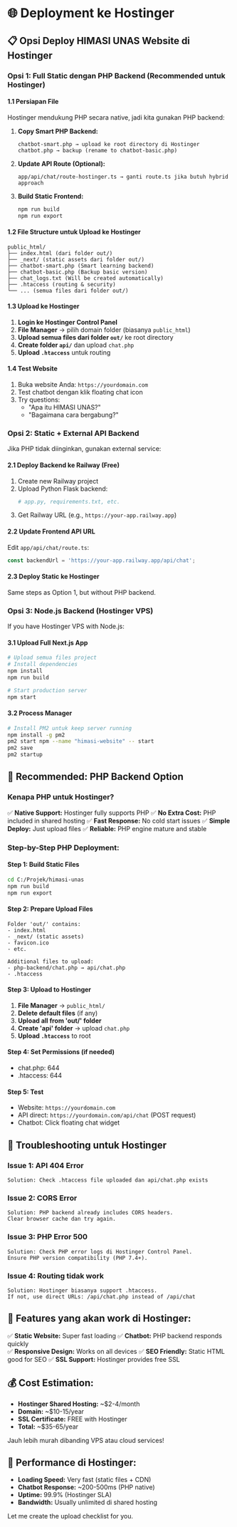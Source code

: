 # 🌐 Deployment ke Hostinger

## 📋 Opsi Deploy HIMASI UNAS Website di Hostinger

### **Opsi 1: Full Static dengan PHP Backend (Recommended untuk Hostinger)**

#### 1.1 Persiapan File

Hostinger mendukung PHP secara native, jadi kita gunakan PHP backend:

1. **Copy Smart PHP Backend:**
   ```
   chatbot-smart.php → upload ke root directory di Hostinger
   chatbot.php → backup (rename to chatbot-basic.php)
   ```

2. **Update API Route (Optional):**
   ```
   app/api/chat/route-hostinger.ts → ganti route.ts jika butuh hybrid approach
   ```

3. **Build Static Frontend:**
   ```bash
   npm run build
   npm run export
   ```

#### 1.2 File Structure untuk Upload ke Hostinger

```
public_html/
├── index.html (dari folder out/)
├── _next/ (static assets dari folder out/)
├── chatbot-smart.php (Smart learning backend)
├── chatbot-basic.php (Backup basic version)
├── chat_logs.txt (Will be created automatically)
├── .htaccess (routing & security)
└── ... (semua files dari folder out/)
```

#### 1.3 Upload ke Hostinger

1. **Login ke Hostinger Control Panel**
2. **File Manager** → pilih domain folder (biasanya `public_html`)
3. **Upload semua files dari folder `out/`** ke root directory
4. **Create folder `api/`** dan upload `chat.php`
5. **Upload `.htaccess`** untuk routing

#### 1.4 Test Website

1. Buka website Anda: `https://yourdomain.com`
2. Test chatbot dengan klik floating chat icon
3. Try questions:
   - "Apa itu HIMASI UNAS?"
   - "Bagaimana cara bergabung?"

### **Opsi 2: Static + External API Backend**

Jika PHP tidak diinginkan, gunakan external service:

#### 2.1 Deploy Backend ke Railway (Free)

1. Create new Railway project
2. Upload Python Flask backend:
   ```bash
   # app.py, requirements.txt, etc.
   ```
3. Get Railway URL (e.g., `https://your-app.railway.app`)

#### 2.2 Update Frontend API URL

Edit `app/api/chat/route.ts`:
```typescript
const backendUrl = 'https://your-app.railway.app/api/chat';
```

#### 2.3 Deploy Static ke Hostinger

Same steps as Option 1, but without PHP backend.

### **Opsi 3: Node.js Backend (Hostinger VPS)**

If you have Hostinger VPS with Node.js:

#### 3.1 Upload Full Next.js App
```bash
# Upload semua files project
# Install dependencies
npm install
npm run build

# Start production server
npm start
```

#### 3.2 Process Manager
```bash
# Install PM2 untuk keep server running
npm install -g pm2
pm2 start npm --name "himasi-website" -- start
pm2 save
pm2 startup
```

## 🎯 **Recommended: PHP Backend Option**

### **Kenapa PHP untuk Hostinger?**

✅ **Native Support:** Hostinger fully supports PHP
✅ **No Extra Cost:** PHP included in shared hosting
✅ **Fast Response:** No cold start issues
✅ **Simple Deploy:** Just upload files
✅ **Reliable:** PHP engine mature and stable

### **Step-by-Step PHP Deployment:**

#### Step 1: Build Static Files
```bash
cd C:/Projek/himasi-unas
npm run build
npm run export
```

#### Step 2: Prepare Upload Files
```
Folder 'out/' contains:
- index.html
- _next/ (static assets)
- favicon.ico
- etc.

Additional files to upload:
- php-backend/chat.php → api/chat.php
- .htaccess
```

#### Step 3: Upload to Hostinger
1. **File Manager** → `public_html/`
2. **Delete default files** (if any)
3. **Upload all from 'out/' folder**
4. **Create 'api' folder** → upload `chat.php`
5. **Upload `.htaccess`** to root

#### Step 4: Set Permissions (if needed)
- chat.php: 644
- .htaccess: 644

#### Step 5: Test
- Website: `https://yourdomain.com`
- API direct: `https://yourdomain.com/api/chat` (POST request)
- Chatbot: Click floating chat widget

## 🔧 **Troubleshooting untuk Hostinger**

### **Issue 1: API 404 Error**
```
Solution: Check .htaccess file uploaded dan api/chat.php exists
```

### **Issue 2: CORS Error**
```
Solution: PHP backend already includes CORS headers.
Clear browser cache dan try again.
```

### **Issue 3: PHP Error 500**
```
Solution: Check PHP error logs di Hostinger Control Panel.
Ensure PHP version compatibility (PHP 7.4+).
```

### **Issue 4: Routing tidak work**
```
Solution: Hostinger biasanya support .htaccess.
If not, use direct URLs: /api/chat.php instead of /api/chat
```

## 📱 **Features yang akan work di Hostinger:**

✅ **Static Website:** Super fast loading
✅ **Chatbot:** PHP backend responds quickly  
✅ **Responsive Design:** Works on all devices
✅ **SEO Friendly:** Static HTML good for SEO
✅ **SSL Support:** Hostinger provides free SSL

## 💰 **Cost Estimation:**

- **Hostinger Shared Hosting:** ~$2-4/month
- **Domain:** ~$10-15/year  
- **SSL Certificate:** FREE with Hostinger
- **Total:** ~$35-65/year

Jauh lebih murah dibanding VPS atau cloud services!

## 🚀 **Performance di Hostinger:**

- **Loading Speed:** Very fast (static files + CDN)
- **Chatbot Response:** ~200-500ms (PHP native)
- **Uptime:** 99.9% (Hostinger SLA)
- **Bandwidth:** Usually unlimited di shared hosting

Let me create the upload checklist for you.